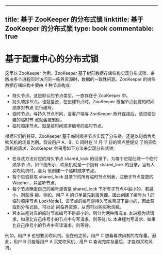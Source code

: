 
---
title: 基于 ZooKeeper 的分布式锁
linktitle: 基于 ZooKeeper 的分布式锁
type: book
commentable: true
---

# 基于配置中心的分布式锁

这里以 ZooKeeper 为例，ZooKeeper 基于树形数据存储结构实现分布式锁，来解决多个进程同时访问同一临界资源时，数据的一致性问题。ZooKeeper 的树形数据存储结构主要由 4 种节点构成:

- 持久节点。这是默认的节点类型，一直存在于 ZooKeeper 中。
- 持久顺序节点。也就是说，在创建节点时，ZooKeeper 根据节点创建的时间顺序对节点 进行编号。
- 临时节点。与持久节点不同，当客户端与 ZooKeeper 断开连接后，该进程创建的临时节 点就会被删除。
- 临时顺序节点，就是按时间顺序编号的临时节点。

根据它们的特征，ZooKeeper 基于临时顺序节点实现了分布锁。还是以电商售卖吹风机的场景为例。假设用户 A、B、C 同时在 11 月 11 日的零点整提交 了购买吹风机的请求，ZooKeeper 会采用如下方法来实现分布式锁:

- 在与该方法对应的持久节点 shared_lock 的目录下，为每个进程创建一个临时顺序节 点。如下图所示，吹风机就是一个拥有 shared_lock 的目录，当有人买吹风机时，会为 他创建一个临时顺序节点。
- 每个进程获取 shared_lock 目录下的所有临时节点列表，注册子节点变更的 Watcher，并监听节点。
- 每个节点确定自己的编号是否是 shared_lock 下所有子节点中最小的，若最小，则获得 锁。例如，用户 A 的订单最先到服务器，因此创建了编号为 1 的临时顺序节点 LockNode1。该节点的编号是持久节点目录下最小的，因此获取到分布式锁，可以访 问临界资源，从而可以购买吹风机。
- 若本进程对应的临时节点编号不是最小的，则分为两种情况:a. 本进程为读请求，如果比自己序号小的节点中有写请求，则等待; b. 本进程为写请求，如果比自己序号小的节点中有读请求，则等待。

例如，用户 B 也想要买吹风机，但在他之前，用户 C 想看看吹风机的库存量。因此，用户 B 只能等用户 A 买完吹风机、用户 C 查询完库存量后，才能购买吹风机。

    